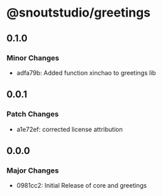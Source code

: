 # @snoutstudio/greetings

## 0.1.0

### Minor Changes

- adfa79b: Added function xinchao to greetings lib

## 0.0.1

### Patch Changes

- a1e72ef: corrected license attribution

## 0.0.0

### Major Changes

- 0981cc2: Initial Release of core and greetings
